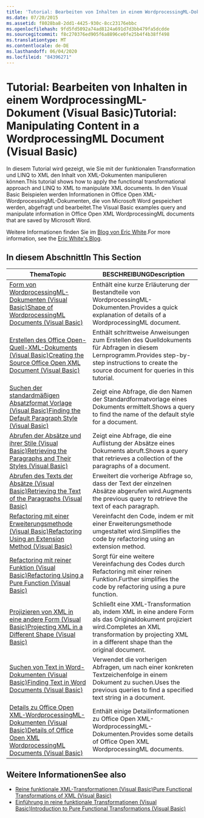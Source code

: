 ```yaml
---
title: 'Tutorial: Bearbeiten von Inhalten in einem WordprocessingML-Dokument'
ms.date: 07/20/2015
ms.assetid: f8028ba8-2dd1-4425-930c-8cc23176ebbc
ms.openlocfilehash: 9fd5fd5092a74ad8124a691d7d3bb479fa5dcdde
ms.sourcegitcommit: f8c270376ed905f6a8896ce0fe25b4f4b38ff498
ms.translationtype: MT
ms.contentlocale: de-DE
ms.lasthandoff: 06/04/2020
ms.locfileid: "84396271"
---
```

# <a name="tutorial-manipulating-content-in-a-wordprocessingml-document-visual-basic"></a><span data-ttu-id="f915a-102">Tutorial: Bearbeiten von Inhalten in einem WordprocessingML-Dokument (Visual Basic)</span><span class="sxs-lookup"><span data-stu-id="f915a-102">Tutorial: Manipulating Content in a WordprocessingML Document (Visual Basic)</span></span>
<span data-ttu-id="f915a-103">In diesem Tutorial wird gezeigt, wie Sie mit der funktionalen Transformation und LINQ to XML den Inhalt von XML-Dokumenten manipulieren können.</span><span class="sxs-lookup"><span data-stu-id="f915a-103">This tutorial shows how to apply the functional transformational approach and LINQ to XML to manipulate XML documents.</span></span> <span data-ttu-id="f915a-104">In den Visual Basic Beispielen werden Informationen in Office Open XML-WordprocessingML-Dokumenten, die von Microsoft Word gespeichert werden, abgefragt und bearbeitet.</span><span class="sxs-lookup"><span data-stu-id="f915a-104">The Visual Basic examples query and manipulate information in Office Open XML WordprocessingML documents that are saved by Microsoft Word.</span></span>  
  
 <span data-ttu-id="f915a-105">Weitere Informationen finden Sie im [Blog von Eric White](http://www.ericwhite.com).</span><span class="sxs-lookup"><span data-stu-id="f915a-105">For more information, see the [Eric White's Blog](http://www.ericwhite.com).</span></span>  
  
## <a name="in-this-section"></a><span data-ttu-id="f915a-106">In diesem Abschnitt</span><span class="sxs-lookup"><span data-stu-id="f915a-106">In This Section</span></span>  
  
|<span data-ttu-id="f915a-107">Thema</span><span class="sxs-lookup"><span data-stu-id="f915a-107">Topic</span></span>|<span data-ttu-id="f915a-108">BESCHREIBUNG</span><span class="sxs-lookup"><span data-stu-id="f915a-108">Description</span></span>|  
|-----------|-----------------|  
|[<span data-ttu-id="f915a-109">Form von WordprocessingML-Dokumenten (Visual Basic)</span><span class="sxs-lookup"><span data-stu-id="f915a-109">Shape of WordprocessingML Documents (Visual Basic)</span></span>](shape-of-wordprocessingml-documents.md)|<span data-ttu-id="f915a-110">Enthält eine kurze Erläuterung der Bestandteile von WordprocessingML-Dokumenten.</span><span class="sxs-lookup"><span data-stu-id="f915a-110">Provides a quick explanation of details of a WordprocessingML document.</span></span>|  
|[<span data-ttu-id="f915a-111">Erstellen des Office Open-Quell-XML-Dokuments (Visual Basic)</span><span class="sxs-lookup"><span data-stu-id="f915a-111">Creating the Source Office Open XML Document (Visual Basic)</span></span>](creating-the-source-office-open-xml-document.md)|<span data-ttu-id="f915a-112">Enthält schrittweise Anweisungen zum Erstellen des Quelldokuments für Abfragen in diesem Lernprogramm.</span><span class="sxs-lookup"><span data-stu-id="f915a-112">Provides step-by-step instructions to create the source document for queries in this tutorial.</span></span>|  
|[<span data-ttu-id="f915a-113">Suchen der standardmäßigen Absatzformat Vorlage (Visual Basic)</span><span class="sxs-lookup"><span data-stu-id="f915a-113">Finding the Default Paragraph Style (Visual Basic)</span></span>](finding-the-default-paragraph-style.md)|<span data-ttu-id="f915a-114">Zeigt eine Abfrage, die den Namen der Standardformatvorlage eines Dokuments ermittelt.</span><span class="sxs-lookup"><span data-stu-id="f915a-114">Shows a query to find the name of the default style for a document.</span></span>|  
|[<span data-ttu-id="f915a-115">Abrufen der Absätze und ihrer Stile (Visual Basic)</span><span class="sxs-lookup"><span data-stu-id="f915a-115">Retrieving the Paragraphs and Their Styles (Visual Basic)</span></span>](retrieving-the-paragraphs-and-their-styles.md)|<span data-ttu-id="f915a-116">Zeigt eine Abfrage, die eine Auflistung der Absätze eines Dokuments abruft.</span><span class="sxs-lookup"><span data-stu-id="f915a-116">Shows a query that retrieves a collection of the paragraphs of a document.</span></span>|  
|[<span data-ttu-id="f915a-117">Abrufen des Texts der Absätze (Visual Basic)</span><span class="sxs-lookup"><span data-stu-id="f915a-117">Retrieving the Text of the Paragraphs (Visual Basic)</span></span>](retrieving-the-text-of-the-paragraphs.md)|<span data-ttu-id="f915a-118">Erweitert die vorherige Abfrage so, dass der Text der einzelnen Absätze abgerufen wird.</span><span class="sxs-lookup"><span data-stu-id="f915a-118">Augments the previous query to retrieve the text of each paragraph.</span></span>|  
|[<span data-ttu-id="f915a-119">Refactoring mit einer Erweiterungsmethode (Visual Basic)</span><span class="sxs-lookup"><span data-stu-id="f915a-119">Refactoring Using an Extension Method (Visual Basic)</span></span>](refactoring-using-an-extension-method.md)|<span data-ttu-id="f915a-120">Vereinfacht den Code, indem er mit einer Erweiterungsmethode umgestaltet wird.</span><span class="sxs-lookup"><span data-stu-id="f915a-120">Simplifies the code by refactoring using an extension method.</span></span>|  
|[<span data-ttu-id="f915a-121">Refactoring mit reiner Funktion (Visual Basic)</span><span class="sxs-lookup"><span data-stu-id="f915a-121">Refactoring Using a Pure Function (Visual Basic)</span></span>](refactoring-using-a-pure-function.md)|<span data-ttu-id="f915a-122">Sorgt für eine weitere Vereinfachung des Codes durch Refactoring mit einer reinen Funktion.</span><span class="sxs-lookup"><span data-stu-id="f915a-122">Further simplifies the code by refactoring using a pure function.</span></span>|  
|[<span data-ttu-id="f915a-123">Projizieren von XML in eine andere Form (Visual Basic)</span><span class="sxs-lookup"><span data-stu-id="f915a-123">Projecting XML in a Different Shape (Visual Basic)</span></span>](projecting-xml-in-a-different-shape.md)|<span data-ttu-id="f915a-124">Schließt eine XML-Transformation ab, indem XML in eine andere Form als das Originaldokument projiziert wird.</span><span class="sxs-lookup"><span data-stu-id="f915a-124">Completes an XML transformation by projecting XML in a different shape than the original document.</span></span>|  
|[<span data-ttu-id="f915a-125">Suchen von Text in Word-Dokumenten (Visual Basic)</span><span class="sxs-lookup"><span data-stu-id="f915a-125">Finding Text in Word Documents (Visual Basic)</span></span>](finding-text-in-word-documents.md)|<span data-ttu-id="f915a-126">Verwendet die vorherigen Abfragen, um nach einer konkreten Textzeichenfolge in einem Dokument zu suchen.</span><span class="sxs-lookup"><span data-stu-id="f915a-126">Uses the previous queries to find a specified text string in a document.</span></span>|  
|[<span data-ttu-id="f915a-127">Details zu Office Open XML-WordprocessingML-Dokumenten (Visual Basic)</span><span class="sxs-lookup"><span data-stu-id="f915a-127">Details of Office Open XML WordprocessingML Documents (Visual Basic)</span></span>](details-of-office-open-xml-wordprocessingml-documents.md)|<span data-ttu-id="f915a-128">Enthält einige Detailinformationen zu Office Open XML-WordprocessingML-Dokumenten.</span><span class="sxs-lookup"><span data-stu-id="f915a-128">Provides some details of Office Open XML WordprocessingML documents.</span></span>|  
  
## <a name="see-also"></a><span data-ttu-id="f915a-129">Weitere Informationen</span><span class="sxs-lookup"><span data-stu-id="f915a-129">See also</span></span>

- [<span data-ttu-id="f915a-130">Reine funktionale XML-Transformationen (Visual Basic)</span><span class="sxs-lookup"><span data-stu-id="f915a-130">Pure Functional Transformations of XML (Visual Basic)</span></span>](pure-functional-transformations-of-xml.md)
- [<span data-ttu-id="f915a-131">Einführung in reine funktionale Transformationen (Visual Basic)</span><span class="sxs-lookup"><span data-stu-id="f915a-131">Introduction to Pure Functional Transformations (Visual Basic)</span></span>](introduction-to-pure-functional-transformations.md)
